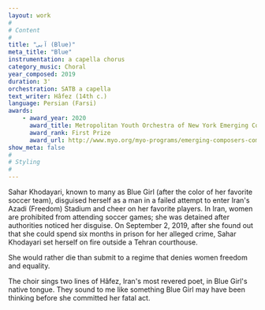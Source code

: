 ```yaml
---
layout: work
#
# Content
#
title: "آبی (Blue)"
meta_title: "Blue"
instrumentation: a capella chorus
category_music: Choral
year_composed: 2019
duration: 3'
orchestration: SATB a capella
text_writer: Hâfez (14th c.)
language: Persian (Farsi)
awards:
    - award_year: 2020
      award_title: Metropolitan Youth Orchestra of New York Emerging Composers Competition (Choral, Divison II)
      award_rank: First Prize
      award_url: http://www.myo.org/myo-programs/emerging-composers-competition/
show_meta: false
#
# Styling
#
---
```


Sahar Khodayari, known to many as Blue Girl (after the color of her favorite soccer team), disguised herself as a man in a failed attempt to enter Iran's Azadi (Freedom) Stadium and cheer on her favorite players. In Iran, women are prohibited from attending soccer games; she was detained after authorities noticed her disguise. On September 2, 2019, after she found out that she could spend six months in prison for her alleged crime, Sahar Khodayari set herself on fire outside a Tehran courthouse. 

<p class="teaser">She would rather die than submit to a regime that denies women freedom and equality.</p>
    
The choir sings two lines of Hâfez, Iran's most revered poet, in Blue Girl's native tongue. They sound to me like something Blue Girl may have been thinking before she committed her fatal act.
